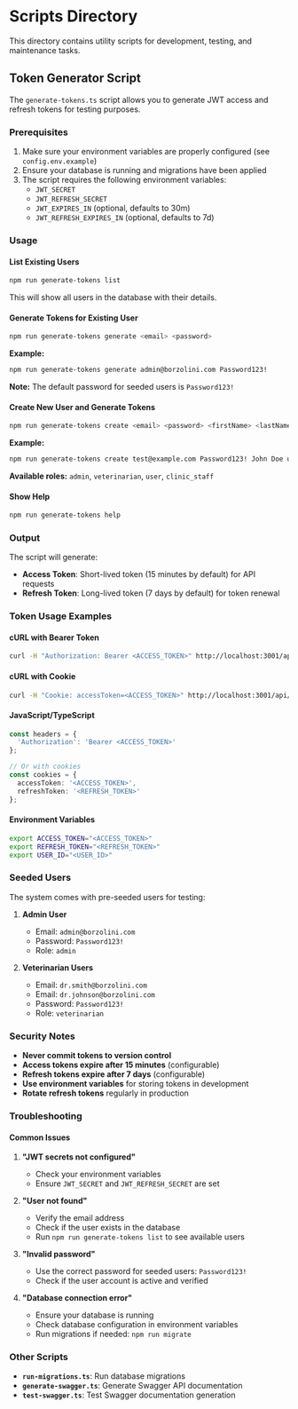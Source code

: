 # Scripts Directory

This directory contains utility scripts for development, testing, and maintenance tasks.

## Token Generator Script

The `generate-tokens.ts` script allows you to generate JWT access and refresh tokens for testing purposes.

### Prerequisites

1. Make sure your environment variables are properly configured (see `config.env.example`)
2. Ensure your database is running and migrations have been applied
3. The script requires the following environment variables:
   - `JWT_SECRET`
   - `JWT_REFRESH_SECRET`
   - `JWT_EXPIRES_IN` (optional, defaults to 30m)
   - `JWT_REFRESH_EXPIRES_IN` (optional, defaults to 7d)

### Usage

#### List Existing Users
```bash
npm run generate-tokens list
```
This will show all users in the database with their details.

#### Generate Tokens for Existing User
```bash
npm run generate-tokens generate <email> <password>
```

**Example:**
```bash
npm run generate-tokens generate admin@borzolini.com Password123!
```

**Note:** The default password for seeded users is `Password123!`

#### Create New User and Generate Tokens
```bash
npm run generate-tokens create <email> <password> <firstName> <lastName> [role]
```

**Example:**
```bash
npm run generate-tokens create test@example.com Password123! John Doe user
```

**Available roles:** `admin`, `veterinarian`, `user`, `clinic_staff`

#### Show Help
```bash
npm run generate-tokens help
```

### Output

The script will generate:
- **Access Token**: Short-lived token (15 minutes by default) for API requests
- **Refresh Token**: Long-lived token (7 days by default) for token renewal

### Token Usage Examples

#### cURL with Bearer Token
```bash
curl -H "Authorization: Bearer <ACCESS_TOKEN>" http://localhost:3001/api/users/profile
```

#### cURL with Cookie
```bash
curl -H "Cookie: accessToken=<ACCESS_TOKEN>" http://localhost:3001/api/users/profile
```

#### JavaScript/TypeScript
```typescript
const headers = {
  'Authorization': 'Bearer <ACCESS_TOKEN>'
};

// Or with cookies
const cookies = {
  accessToken: '<ACCESS_TOKEN>',
  refreshToken: '<REFRESH_TOKEN>'
};
```

#### Environment Variables
```bash
export ACCESS_TOKEN="<ACCESS_TOKEN>"
export REFRESH_TOKEN="<REFRESH_TOKEN>"
export USER_ID="<USER_ID>"
```

### Seeded Users

The system comes with pre-seeded users for testing:

1. **Admin User**
   - Email: `admin@borzolini.com`
   - Password: `Password123!`
   - Role: `admin`

2. **Veterinarian Users**
   - Email: `dr.smith@borzolini.com`
   - Email: `dr.johnson@borzolini.com`
   - Password: `Password123!`
   - Role: `veterinarian`

### Security Notes

- **Never commit tokens to version control**
- **Access tokens expire after 15 minutes** (configurable)
- **Refresh tokens expire after 7 days** (configurable)
- **Use environment variables** for storing tokens in development
- **Rotate refresh tokens** regularly in production

### Troubleshooting

#### Common Issues

1. **"JWT secrets not configured"**
   - Check your environment variables
   - Ensure `JWT_SECRET` and `JWT_REFRESH_SECRET` are set

2. **"User not found"**
   - Verify the email address
   - Check if the user exists in the database
   - Run `npm run generate-tokens list` to see available users

3. **"Invalid password"**
   - Use the correct password for seeded users: `Password123!`
   - Check if the user account is active and verified

4. **"Database connection error"**
   - Ensure your database is running
   - Check database configuration in environment variables
   - Run migrations if needed: `npm run migrate`

### Other Scripts

- **`run-migrations.ts`**: Run database migrations
- **`generate-swagger.ts`**: Generate Swagger API documentation
- **`test-swagger.ts`**: Test Swagger documentation generation
